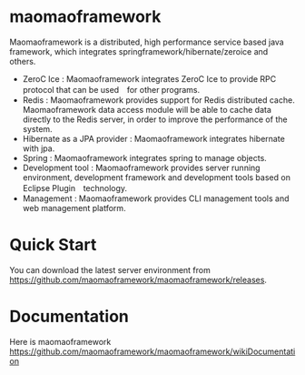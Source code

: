 # maomaoframework
Maomaoframework is a distributed, high performance service based java framework, which integrates springframework/hibernate/zeroice and others.


* ZeroC Ice : Maomaoframework integrates ZeroC Ice to provide RPC protocol that can be used　for other programs.
* Redis : Maomaoframework provides support for Redis distributed cache. Maomaoframework data access module will be able to cache data directly to the Redis server, in order to improve the performance of the system.
* Hibernate as a JPA provider : Maomaoframework integrates hibernate with jpa.
* Spring : Maomaoframework integrates spring to manage objects.
* Development tool : Maomaoframework provides server running environment, development framework and development tools based on Eclipse Plugin　technology.
* Management : Maomaoframework provides CLI management tools and web management platform.

# Quick Start

You can download the latest server environment from https://github.com/maomaoframework/maomaoframework/releases.

# Documentation
Here is maomaoframework https://github.com/maomaoframework/maomaoframework/wikiDocumentation

